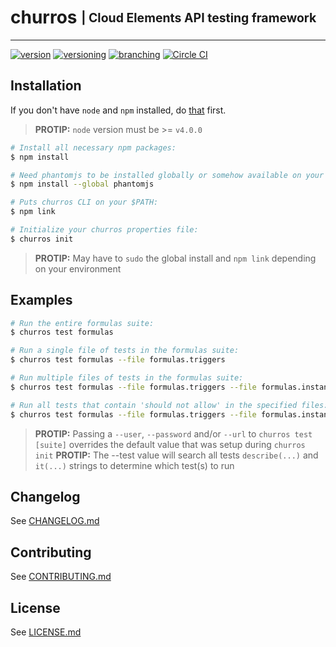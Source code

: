 # churros <sub><sup>| Cloud Elements API testing framework </sup></sub>

--------------------------------------------------------------------------------

[![version](http://img.shields.io/badge/version-v0.0.0-blue.svg)](#) [![versioning](http://img.shields.io/badge/versioning-semver-blue.svg)](http://semver.org/) [![branching](http://img.shields.io/badge/branching-github%20flow-blue.svg)](https://guides.github.com/introduction/flow/) [![Circle CI](https://circleci.com/gh/cloud-elements/churros.svg?style=shield&circle-token=06ba43ddb954fcb3687b5e41fbdf607f1846bbc0)](https://circleci.com/gh/cloud-elements/churros)

## Installation
If you don't have `node` and `npm` installed, do [that](https://docs.npmjs.com/getting-started/installing-node) first.

> **PROTIP:** `node` version must  be >= `v4.0.0`

```bash
# Install all necessary npm packages:
$ npm install

# Need phantomjs to be installed globally or somehow available on your $PATH:
$ npm install --global phantomjs

# Puts churros CLI on your $PATH:
$ npm link

# Initialize your churros properties file:
$ churros init
```

> **PROTIP:** May have to `sudo` the global install and `npm link` depending on your environment

## Examples

```bash
# Run the entire formulas suite:
$ churros test formulas

# Run a single file of tests in the formulas suite:
$ churros test formulas --file formulas.triggers

# Run multiple files of tests in the formulas suite:
$ churros test formulas --file formulas.triggers --file formulas.instances

# Run all tests that contain 'should not allow' in the specified files:
$ churros test formulas --file formulas.triggers --file formulas.instances --test `should not allow`
```

> **PROTIP:** Passing a `--user`, `--password` and/or `--url` to `churros test [suite]` overrides the default value that was setup during `churros init` **PROTIP:** The --test value will search all tests `describe(...)` and `it(...)` strings to determine which test(s) to run

## Changelog
See [CHANGELOG.md](CHANGELOG.md)

## Contributing
See [CONTRIBUTING.md](CONTRIBUTING.md)

## License
See [LICENSE.md](LICENSE.md)
